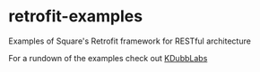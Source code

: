 retrofit-examples
=================

Examples of Square's Retrofit framework for RESTful architecture

For a rundown of the examples check out <a href="http://kdubblabs.com/java/retrofit-by-square/">KDubbLabs</a>
